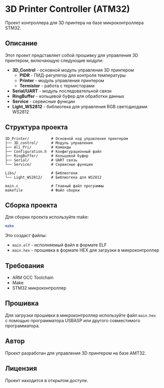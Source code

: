 # 3D Printer Controller (ATM32)

Проект контроллера для 3D принтера на базе микроконтроллера STM32.

## Описание

Этот проект представляет собой прошивку для управления 3D принтером, включающую следующие модули:

- **3D_Control** - основной модуль управления 3D принтером
  - **PIDR** - ПИД-регулятор для контроля температуры
  - **Printer** - модуль управления принтером
  - **Termistor** - работа с термисторами
- **Serial/UART** - модуль последовательной связи
- **RingBuffer** - кольцевой буфер для обработки данных
- **Service** - сервисные функции
- **Light_WS2812** - библиотека для управления RGB светодиодами WS2812

## Структура проекта

```
3D_Printer/          # Основной код управления принтером
├── 3D_control/      # Модуль управления
├── Ali_Pri/         # Команды
├── Configuration.h  # Конфигурационный файл
├── RingBuffer/      # Кольцевой буфер
├── Serial/          # UART связь
└── Service/         # Сервисные функции

Libs/                # Библиотеки
└── Light_WS2812/    # Библиотека для WS2812

main.c               # Главный файл программы
makefile             # Файл сборки
```

## Сборка проекта

Для сборки проекта используйте make:

```bash
make
```

Это создаст файлы:
- `main.elf` - исполняемый файл в формате ELF
- `main.hex` - прошивка в формате HEX для загрузки в микроконтроллер

## Требования

- ARM GCC Toolchain
- Make
- STM32 микроконтроллер

## Прошивка

Для загрузки прошивки в микроконтроллер используйте файл `main.hex` с помощью программатора USBASP или другого совместимого программатора.

## Автор

Проект разработан для управления 3D принтером на базе AMT32.

## Лицензия

Проект находится в открытом доступе.

